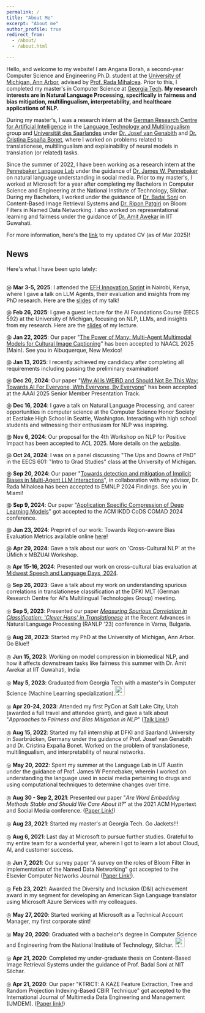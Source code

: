```yaml
---
permalink: /
title: "About Me"
excerpt: "About me"
author_profile: true
redirect_from: 
  - /about/
  - /about.html

--- 
```

Hello, and welcome to my website! I am Angana Borah, a second-year Computer Science and Engineering Ph.D. student at the [University of Michigan, Ann Arbor](https://cse.engin.umich.edu/academics/graduate/graduate-programs/phd-in-cse/), advised by [Prof. Rada Mihalcea](https://web.eecs.umich.edu/~mihalcea/). Prior to this, I completed my master's in Computer Science at [Georgia Tech](https://www.cc.gatech.edu/). **My research interests are in Natural Language Processing, specifically in fairness and bias mitigation, multilingualism, interpretability, and healthcare applications of NLP.** 

During my master's, I was a research intern at the [German Research Centre for Artificial Intelligence](https://www.dfki.de/web) in the [Language Technology and Multilingualism](https://www.dfki.de/web/forschung/forschungsbereiche/sprachtechnologie-und-multilingualitaet) group and [Universität des Saarlandes](https://www.uni-saarland.de/start.html) under [Dr. Josef van Genabith](https://www.uni-saarland.de/lehrstuhl/genabith.html) and [Dr. Cristina España Bonet](https://www.dfki.de/web/forschung/forschungsbereiche/sprachtechnologie-und-multilingualitaet/mt-team), where I worked on problems related to translationese, multilingualism and explainability of neural models in translation (or related) tasks. 

Since the summer of 2022, I have been working as a research intern at the [Pennebaker Language Lab](https://www.words.live/) under the guidance of [Dr. James W. Pennebaker](https://liberalarts.utexas.edu/psychology/faculty/pennebak) on natural language understanding in social media. Prior to my master's, I worked at Microsoft for a year after completing my Bachelors in Computer Science and Engineering at the National Institute of Technology, Silchar. During my Bachelors, I worked under the guidance of [Dr. Badal Soni](http://cs.nits.ac.in/badal/) on Content-Based Image Retrieval Systems and [Dr. Ripon Patgiri](http://cs.nits.ac.in/rp/) on Bloom Filters in Named Data Networking. I also worked on representational learning and fairness under the guidance of [Dr. Amit Awekar](https://www.iitg.ac.in/awekar/) in IIT Guwahati.   

For more information, here's the [link](https://drive.google.com/file/d/1CPlpk8iF1sAr-K2PC8QlmCGAoSWtUvRD/view?usp=sharing) to my updated CV (as of Mar 2025)! 

<h2>News</h2> 

Here's what I have been upto lately: <br/><br/>

@ __Mar 3-5, 2025__: I attended the [EFH Innovation Sprint](https://www.ecosystemsfinancehealth.org/hackathon-2025) in Nairobi, Kenya, where I gave a talk on LLM Agents, their evaluation and insights from my PhD research. Here are the [slides](https://drive.google.com/file/d/1TJnVIliKfGTw45DSIWcX8KGxjWV04hMV/view?usp=sharing) of my talk! 

@ __Feb 26, 2025__: I gave a guest lecture for the AI Foundations Course (EECS 592) at the University of Michigan, focusing on NLP, LLMs, and insights from my research. Here are the [slides](https://drive.google.com/file/d/1Rk9_pCv_cu2ptaw4ikPI5aINnCTlH00V/view?usp=sharing) of my lecture. 

@ __Jan 22, 2025__: Our paper "[The Power of Many: Multi-Agent Multimodal Models for Cultural Image Captioning](https://arxiv.org/pdf/2411.11758)" has been accepted to NAACL 2025 (Main). See you in Albuquerque, New Mexico!  

@ __Jan 13, 2025__: I recently achieved my candidacy after completing all requirements including passing the preliminary examination!

@ __Dec 20, 2024__: Our paper "[Why AI Is WEIRD and Should Not Be This Way: Towards AI For Everyone, With Everyone, By Everyone](https://arxiv.org/pdf/2410.16315)" has been accepted at the AAAI 2025 Senior Member Presentation Track. 

@ __Dec 16, 2024__: I gave a talk on Natural Language Processing, and career opportunities in computer science at the Computer Science Honor Society at Eastlake High School in Seattle, Washington. Interacting with high school students and witnessing their enthusiasm for NLP was inspiring.

@ __Nov 6, 2024__: Our proposal for the 4th Workshop on NLP for Positive Impact has been accepted to ACL 2025. More details on the [website](https://sites.google.com/view/nlp4positiveimpact). 

@ __Oct 24, 2024__: I was on a panel discussing "The Ups and Downs of PhD" in the EECS 601: "Intro to Grad Studies" class at the University of Michigan. 

@ __Sep 20, 2024__: Our paper "[Towards detection and mitigation of Implicit Biases in Multi-Agent LLM Interactions](https://arxiv.org/abs/2410.02584#:~:text=To%20mitigate%20them%2C%20we%20propose,to%20be%20the%20most%20successful.)", in collaboration with my advisor, Dr. Rada Mihalcea has been accepted to EMNLP 2024 Findings. See you in Miami! 

@ __Sep 9, 2024__: Our paper "[Application Specific Compression of Deep Learning Models](https://arxiv.org/abs/2409.05368)" got accepted to the ACM IKDD CoDS COMAD 2024 conference. 

@ __Jun 23, 2024__: Preprint of our work: Towards Region-aware Bias Evaluation Metrics available online [here](https://arxiv.org/abs/2406.16152)! 

@ __Apr 29, 2024__: Gave a talk about our work on 'Cross-Cultural NLP' at the UMich x MBZUAI Workshop. 

◎ __Apr 15-16, 2024__: Presented our work on cross-cultural bias evaluation at [Midwest Speech and Language Days, 2024](https://ai.engin.umich.edu/news/midwest-speech-and-language-days/). 

◎ __Sep 26, 2023__: Gave a talk about my work on understanding spurious correlations in translationese classification at the DFKI MLT (German Research Centre for AI's Multilingual Technologies Group) meeting. <br/><br/>
◎ __Sep 5, 2023__: Presented our paper _[Measuring Spurious Correlation in Classification: 'Clever Hans' in Translationese](https://arxiv.org/abs/2308.13170)_ at the Recent Advances in Natural Language Processing (RANLP '23) conference in Varna, Bulgaria. <br/><br/>
◎ __Aug 28, 2023__: Started my PhD at the University of Michigan, Ann Arbor. Go Blue!! <br/><br/>
◎ __Jun 15, 2023__: Working on model compression in biomedical NLP, and how it affects downstream tasks like fairness this summer with Dr. Amit Awekar at IIT Guwahati, India <br/><br/>
◎ __May 5, 2023__: Graduated from Georgia Tech with a master's in Computer Science (Machine Learning specialization).<img src="https://github.com/AnganaB/AnganaB.github.io/assets/30426258/d38e0e95-333b-4c5a-9a0d-f4e59d2f3556" alt="drawing" style="width:25px;"/><br/><br/>
◎ __Apr 20-24, 2023__: Attended my first PyCon at Salt Lake City, Utah (awarded a full travel and attendee grant), and gave a talk about "_Approaches to Fairness and Bias Mitigation in NLP_" ([Talk Link!](https://www.youtube.com/watch?v=f0bEx1yT72o)) <br/><br/>
◎ __Aug 15, 2022__: Started my fall internship at DFKI and Saarland University in Saarbrücken, Germany under the guidance of Prof. Josef van Genabith and Dr. Cristina Expaña Bonet. Worked on the problem of translationese, multilingualism, and interpretability of neural networks. <br/><br/>
◎ __May 20, 2022__: Spent my summer at the Language Lab in UT Austin under the guidance of Prof. James W Pennebaker, wherein I worked on understanding the language used in social media pertaining to drugs and using computational techniques to determine changes over time. <br/><br/>
◎ __Aug 30 - Sep 2, 2021__: Presented our paper "_Are Word Embedding Methods Stable and Should We Care About It?_" at the 2021 ACM Hypertext and Social Media conference. ([Paper Link!](https://dl.acm.org/doi/10.1145/3465336.3475098)) <br/><br/>
◎ __Aug 23, 2021__: Started my master's at Georgia Tech. Go Jackets!!! <br/><br/> 
◎ __Aug 6, 2021__: Last day at Microsoft to pursue further studies. Grateful to my entire team for a wonderful year, wherein I got to learn a lot about Cloud, AI, and customer success. <br/><br/>
◎ __Jun 7, 2021__: Our survey paper "A survey on the roles of Bloom Filter in implementation of the Named Data Networking" got accepted to the Elsevier Computer Networks Journal ([Paper Link!](https://www.sciencedirect.com/science/article/abs/pii/S1389128621002747)). <br/><br/>
◎ __Feb 23, 2021__: Awarded the Diversity and Inclusion (D&I) achievement award in my segment for developing an American Sign Language translator using Microsoft Azure Services with my colleagues. <br/><br/>
◎ __May 27, 2020__: Started working at Microsoft as a Technical Account Manager, my first corporate stint! <br/><br/>
◎ __May 20, 2020__: Graduated with a bachelor's degree in Computer Science and Engineering from the National Institute of Technology, Silchar. <img src="https://github.com/AnganaB/AnganaB.github.io/assets/30426258/d38e0e95-333b-4c5a-9a0d-f4e59d2f3556" alt="drawing" style="width:25px;"/> <br/><br/>
◎ __Apr 21, 2020__: Completed my under-graduate thesis on Content-Based Image Retrieval Systems under the guidance of Prof. Badal Soni at NIT Silchar. <br/><br/>
◎ __Apr 21, 2020__: Our paper "KTRICT: A KAZE Feature Extraction, Tree and Random Projection Indexing-Based CBIR Technique" got accepted to the International Journal of Multimedia Data Engineering and Management (IJMDEM). ([Paper link!](https://www.igi-global.com/article/ktrict-a-kaze-feature-extraction/260964))<br/><br/>







         

